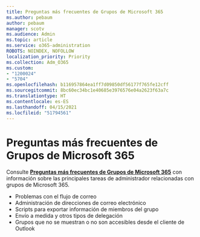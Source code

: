 ```yaml
---
title: Preguntas más frecuentes de Grupos de Microsoft 365
ms.author: pebaum
author: pebaum
manager: scotv
ms.audience: Admin
ms.topic: article
ms.service: o365-administration
ROBOTS: NOINDEX, NOFOLLOW
localization_priority: Priority
ms.collection: Adm_O365
ms.custom:
- "1200024"
- "5704"
ms.openlocfilehash: b116957864ea1ff7d09850df56177f765fe12cff
ms.sourcegitcommit: 8bc60ec34bc1e40685e3976576e04a2623f63a7c
ms.translationtype: HT
ms.contentlocale: es-ES
ms.lasthandoff: 04/15/2021
ms.locfileid: "51794561"
---
```

# <a name="microsoft-365-groups-faq"></a>Preguntas más frecuentes de Grupos de Microsoft 365

Consulte **[Preguntas más frecuentes de Grupos de Microsoft 365](https://aka.ms/M365GroupsFAQ)** con información sobre las principales tareas de administrador relacionadas con grupos de Microsoft 365.

- Problemas con el flujo de correo
- Administración de direcciones de correo electrónico
- Scripts para exportar información de miembros del grupo
- Envío a medida y otros tipos de delegación
- Grupos que no se muestran o no son accesibles desde el cliente de Outlook